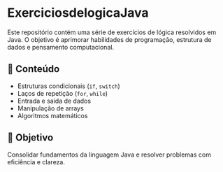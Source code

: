 # ExerciciosdelogicaJava
Este repositório contém uma série de exercícios de lógica resolvidos em Java. O objetivo é aprimorar habilidades de programação, estrutura de dados e pensamento computacional.

## 📌 Conteúdo

- Estruturas condicionais (`if`, `switch`)
- Laços de repetição (`for`, `while`)
- Entrada e saída de dados
- Manipulação de arrays
- Algoritmos matemáticos

## 🧠 Objetivo

Consolidar fundamentos da linguagem Java e resolver problemas com eficiência e clareza.
